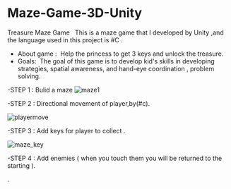 # Maze-Game-3D-Unity
Treasure Maze Game  
This is a maze game that I developed by Unity ,and the language used in this project is #C .
- About game : 
Help the princess to get 3 keys and unlock the treasure.
- Goals: 
The goal of this game is to develop kid's skills in developing strategies, spatial awareness, and hand-eye coordination , problem solving.

-STEP 1 : Bulid a maze 
![maze1](https://user-images.githubusercontent.com/102240641/180887224-4ed65440-f3d0-4aaf-a685-8e2c68b8898b.png)

-STEP 2 : Directional movement of player,by(#c).

![playermove](https://user-images.githubusercontent.com/102240641/181067458-36cce3d2-27af-4edc-ba72-b3769992a274.gif)

-STEP 3 : Add keys for player to collect .

![maze_key](https://user-images.githubusercontent.com/102240641/181861151-d57366f3-d0b8-41dd-951d-c458de2f657b.png)

-STEP 4 : Add enemies ( when you touch them you will be returned to the starting ).












.
